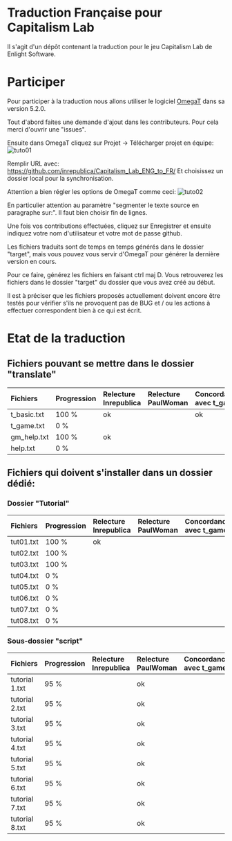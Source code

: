 # Traduction Française pour Capitalism Lab
Il s'agit d'un dépôt contenant la traduction pour le jeu Capitalism Lab de Enlight Software.

# Participer
Pour participer à la traduction nous allons utiliser le logiciel [OmegaT](https://omegat.org/) dans sa version 5.2.0.

Tout d'abord faites une demande d'ajout dans les contributeurs. Pour cela merci d'ouvrir une "issues".

Ensuite dans OmegaT cliquez sur Projet -> Télécharger projet en équipe:
![tuto01](https://i.ibb.co/DKPgLcw/cap-trad-01.png)

Remplir URL avec: https://github.com/inrepublica/Capitalism_Lab_ENG_to_FR/
Et choisissez un dossier local pour la synchronisation.

Attention a bien régler les options de OmegaT comme ceci:
![tuto02](https://i.ibb.co/6vJXQ96/cap-trad-02.png)

En particulier attention au paramètre "segmenter le texte source en paragraphe sur:". Il faut bien choisir fin de lignes.

Une fois vos contributions effectuées, cliquez sur Enregistrer et ensuite indiquez votre nom d'utilisateur et votre mot de passe github.

Les fichiers traduits sont de temps en temps générés dans le dossier "target", mais vous pouvez vous servir d'OmegaT pour générer la dernière version en cours.

Pour ce faire, générez les fichiers en faisant ctrl maj D. Vous retrouverez les fichiers dans le dossier "target" du dossier que vous avez créé au début. 

Il est à préciser que les fichiers proposés actuellement doivent encore être testés pour vérifier s'ils ne provoquent pas de BUG et / ou les actions à effectuer correspondent bien à ce qui est écrit.

# Etat de la traduction

## Fichiers pouvant se mettre dans le dossier "translate"

| Fichiers         | Progression     | Relecture Inrepublica | Relecture PaulWoman | Concordance avec t_game |
| :--------------- |:--------------- |:---------------|:---------------|:---------------|
| t_basic.txt      | 100 %           | ok             |                | ok             |
| t_game.txt       |   0 %           |                |                |                |
| gm_help.txt      | 100 %           | ok             |                |                |
| help.txt         |   0 %           |                |                |                |

## Fichiers qui doivent s'installer dans un dossier dédié:

### Dossier "Tutorial"

| Fichiers         | Progression     | Relecture Inrepublica | Relecture PaulWoman | Concordance avec t_game |
| :--------------- |:--------------- |:---------------|:---------------|:---------------|
| tut01.txt        | 100 %           | ok             |                |                |
| tut02.txt        | 100 %           |                |                |                |
| tut03.txt        | 100 %           |                |                |                |
| tut04.txt        |   0 %           |                |                |                |
| tut05.txt        |   0 %           |                |                |                |
| tut06.txt        |   0 %           |                |                |                |
| tut07.txt        |   0 %           |                |                |                |
| tut08.txt        |   0 %           |                |                |                |

### Sous-dossier "script"

| Fichiers         | Progression     | Relecture Inrepublica | Relecture PaulWoman | Concordance avec t_game |
| :--------------- |:--------------- |:---------------|:---------------|:---------------|
| tutorial 1.txt   | 95 %            |                | ok             |                |
| tutorial 2.txt   | 95 %            |                | ok             |                |
| tutorial 3.txt   | 95 %            |                | ok             |                |
| tutorial 4.txt   | 95 %            |                | ok             |                |
| tutorial 5.txt   | 95 %            |                | ok             |                |
| tutorial 6.txt   | 95 %            |                | ok             |                |
| tutorial 7.txt   | 95 %            |                | ok             |                |
| tutorial 8.txt   | 95 %            |                | ok             |                |
